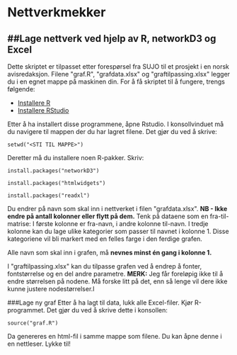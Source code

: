 # Nettverkmekker
##Lage nettverk ved hjelp av R, networkD3 og Excel
---
Dette skriptet er tilpasset etter forespørsel fra SUJO til et prosjekt i en norsk avisredaksjon.
Filene "graf.R", "grafdata.xlsx" og "graftilpassing.xlsx" legger du i en egnet mappe på maskinen din. 
For å få skriptet til å fungere, trengs følgende:

- [Installere R](https://cran.uib.no/)
- [Installere RStudio](https://www.rstudio.com/products/rstudio/download/#download)

Etter å ha installert disse programmene, åpne Rstudio. I konsollvinduet må du navigere til mappen der du har lagret filene. Det gjør du ved å skrive:

`setwd("<STI TIL MAPPE>")`

Deretter må du installere noen R-pakker. Skriv:

`install.packages("networkD3")`

`install.packages("htmlwidgets")`

`install.packages("readxl")`

Du endrer på navn som skal inn i nettverket i filen "grafdata.xlsx". **NB - Ikke endre på antall kolonner eller flytt på dem.** Tenk på dataene som en fra-til-matrise: I første kolonne er fra-navn, i andre kolonne til-navn.
I tredje kolonne kan du lage ulike kategorier som passer til navnet i kolonne 1. Disse kategoriene vil bli markert med en felles farge i den ferdige grafen.

Alle navn som skal inn i grafen, må **nevnes minst én gang i kolonne 1.**

I "graftilpassing.xlsx" kan du tilpasse grafen ved å endrep å fonter, fontstørrelse og en del andre parametre. **MERK:** Jeg får foreløpig ikke til å endre størrelsen på nodene. Må forske litt på det, enn så lenge vil dere ikke kunne justere nodestørrelser.I

###Lage ny graf
Etter å ha lagt til data, lukk alle Excel-filer.
Kjør R-programmet. Det gjør du ved å skrive dette i konsollen:

`source("graf.R")`

Da genereres en html-fil i samme mappe som filene. Du kan åpne denne i en nettleser.
Lykke til!
